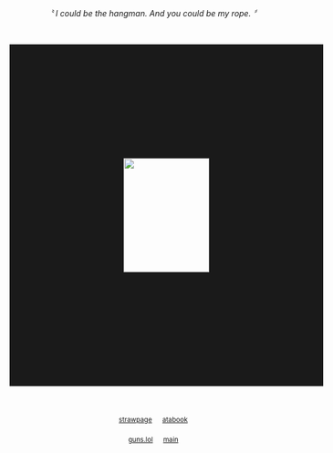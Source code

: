 <p align="center">
<i>〝 I could be the hangman. And you could be my rope. 〞</i>
  <p dir="auto"></p>
  <br>
<p dir="auto"></p>
<p align="center">
<img src="https://files.catbox.moe/h2z1zh.png" width="150" height="200" border="200"/>
</p>
<p dir="auto"></p>
<p align="center" dir="auto">
  <br>

<p align="center">
<sub><a href="https://hungry-bug.straw.page/" rel="nofollow">strawpage</a></sub>
  ⠀ 
<sub><a href="https://crossofloss.atabook.org/" rel="nofollow">atabook</a></sub>
  
<p align="center">
<sub><a href="https://guns.lol/check_success/" rel="nofollow">guns.lol</a></sub>
  ⠀ 
<sub><a href="https://github.com/gothopera/" rel="nofollow">main</a></sub>
<p dir="auto"></p>
